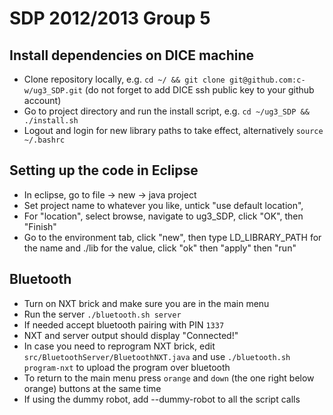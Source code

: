# SDP 2012/2013 Group 5 #

## Install dependencies on DICE machine ##
* Clone repository locally, e.g. 
  `cd ~/ && git clone git@github.com:c-w/ug3_SDP.git`
  (do not forget to add DICE ssh public key to your github account)
* Go to project directory and run the install script, e.g. 
  `cd ~/ug3_SDP && ./install.sh`
* Logout and login for new library paths to take effect, alternatively 
  `source ~/.bashrc`


## Setting up the code in Eclipse ##
* In eclipse, go to file -> new -> java project
* Set project name to whatever you like, untick "use default location", 
* For "location", select browse, navigate to ug3_SDP, click "OK", then "Finish"
* Go to the environment tab, click "new", then type LD_LIBRARY_PATH for the 
  name and ./lib for the value, click "ok" then "apply" then "run"

## Bluetooth ##
* Turn on NXT brick and make sure you are in the main menu
* Run the server `./bluetooth.sh server`
* If needed accept bluetooth pairing with PIN `1337`
* NXT and server output should display "Connected!"
* In case you need to reprogram NXT brick, edit
  `src/BluetoothServer/BluetoothNXT.java` and use `./bluetooth.sh program-nxt`
  to upload the program over bluetooth
* To return to the main menu press `orange` and `down` (the one right below 
  orange) buttons at the same time
* If using the dummy robot, add --dummy-robot to all the script calls
